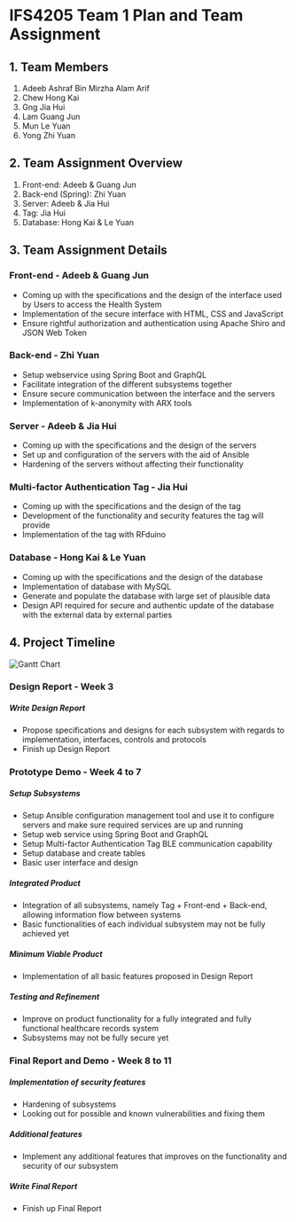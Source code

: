 # IFS4205 Team 1 Plan and Team Assignment

## 1. Team Members
1. Adeeb Ashraf Bin Mirzha Alam Arif
2. Chew Hong Kai
3. Gng Jia Hui
4. Lam Guang Jun
5. Mun Le Yuan
6. Yong Zhi Yuan

## 2. Team Assignment Overview
1. Front-end: Adeeb & Guang Jun
2. Back-end (Spring): Zhi Yuan
3. Server: Adeeb & Jia Hui
4. Tag: Jia Hui
5. Database: Hong Kai & Le Yuan

## 3. Team Assignment Details

### Front-end - Adeeb & Guang Jun
- Coming up with the specifications and the design of the interface used by Users to access the Health System
- Implementation of the secure interface with HTML, CSS and JavaScript
- Ensure rightful authorization and authentication using Apache Shiro and JSON Web Token

### Back-end - Zhi Yuan
- Setup webservice using Spring Boot and GraphQL
- Facilitate integration of the different subsystems together
- Ensure secure communication between the interface and the servers
- Implementation of k-anonymity with ARX tools

### Server - Adeeb & Jia Hui
- Coming up with the specifications and the design of the servers
- Set up and configuration of the servers with the aid of Ansible
- Hardening of the servers without affecting their functionality

### Multi-factor Authentication Tag - Jia Hui
- Coming up with the specifications and the design of the tag
- Development of the functionality and security features the tag will provide
- Implementation of the tag with RFduino

### Database - Hong Kai & Le Yuan
- Coming up with the specifications and the design of the database
- Implementation of database with MySQL
- Generate and populate the database with large set of plausible data
- Design API required for secure and authentic update of the database with the external data by external parties


## 4. Project Timeline

![Gantt Chart](https://user-images.githubusercontent.com/19281514/44902155-c8e61e00-ad3b-11e8-8621-7b5e3598a1c6.png)

### Design Report - Week 3

##### Write Design Report
- Propose specifications and designs for each subsystem with regards to implementation, interfaces, controls and protocols
- Finish up Design Report


### Prototype Demo - Week 4 to 7

##### Setup Subsystems
- Setup Ansible configuration management tool and use it to configure servers and make sure required services are up and running
- Setup web service using Spring Boot and GraphQL
- Setup Multi-factor Authentication Tag BLE communication capability
- Setup database and create tables
- Basic user interface and design

##### Integrated Product
- Integration of all subsystems, namely Tag + Front-end + Back-end, allowing information flow between systems
- Basic functionalities of each individual subsystem may not be fully achieved yet

##### Minimum Viable Product
- Implementation of all basic features proposed in Design Report

##### Testing and Refinement
- Improve on product functionality for a fully integrated and fully functional healthcare records system
- Subsystems may not be fully secure yet


### Final Report and Demo - Week 8 to 11

##### Implementation of security features
- Hardening of subsystems
- Looking out for possible and known vulnerabilities and fixing them

##### Additional features
- Implement any additional features that improves on the functionality and security of our subsystem

##### Write Final Report
- Finish up Final Report
